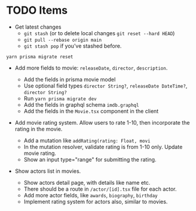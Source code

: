 # TODO Items

- Get latest changes
  - `git stash` (or to delete local changes `git reset --hard HEAD`)
  - `git pull --rebase origin main`
  - `git stash pop` if you've stashed before.

`yarn prisma migrate reset`

- Add more fields to movie: `releaseDate`, `director`, `description`.
    - Add the fields in prisma movie model
    - Use optional field types `director String?`, `releaseDate DateTime?`, `director String?`
    - Run `yarn prisma migrate dev`
    - Add the fields in graphql schema `imdb.graphql`
    - Add the fields in the `Movie.tsx` component in the client

- Add movie rating system. Allow users to rate 1-10, then incorporate the rating in the movie.
    - Add a mutation like `addRating(rating: Float, movi`
    - In the mutation resolver, validate rating is from 1-10 only. Update movie rating.
    - Show an input type="range" for submitting the rating.

- Show actors list in movies.
  - Show actors detail page, with details like name etc.
  - There should be a route in `/actor/[id].tsx` file for each actor.
  - Add more actor fields, like `awards`, `biography`, `birthday`
  - Implement rating system for actors also, similar to movies.
